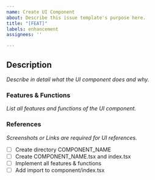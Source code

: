 ```yaml
---
name: Create UI Component
about: Describe this issue template's purpose here.
title: "[FEAT]"
labels: enhancement
assignees: ''

---
```


## Description

_Describe in detail what the UI component does and why._

<!--
Please keep this description updated with any discussion that takes place so
that reviewers can understand your intent. Keeping the description updated is
especially important if they didn't participate in the discussion.
-->

### Features & Functions

_List all features and functions of the UI component._

<!--
Example below:

- Validate Input Form
- Show lazy loaded content
- Change color of the button
-->

### References

_Screenshots or Links are required for UI references._

<!--
Please include any relevant screenshots or screen recordings that will assist
reviewers and future readers. If you need help visually verifying the change,
please leave a comment and ping a GitLab reviewer, maintainer, or MR coach.
-->

- [ ] Create directory COMPONENT_NAME
- [ ] Create COMPONENT_NAME.tsx and index.tsx
- [ ] Implement all features & functions
- [ ] Add import to component/index.tsx
